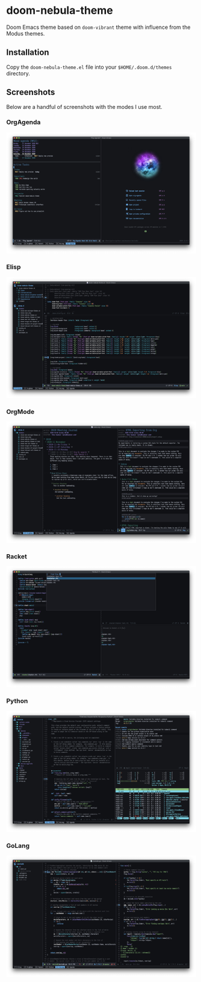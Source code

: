 # doom-nebula-theme
Doom Emacs theme based on `doom-vibrant` theme with influence from the Modus themes.

## Installation
Copy the `doom-nebula-theme.el` file into your `$HOME/.doom.d/themes` directory.

## Screenshots
Below are a handful of screenshots with the modes I use most.

### OrgAgenda
![Agenda](https://github.com/pkazmier/doom-nebula-theme/blob/main/screenshots/agenda.jpg?raw=true)

### Elisp
![Elisp](https://github.com/pkazmier/doom-nebula-theme/blob/main/screenshots/elisp.jpg?raw=true)

### OrgMode
![OrgMode](https://github.com/pkazmier/doom-nebula-theme/blob/main/screenshots/orgmode.jpg?raw=true)

### Racket
![Racket](https://github.com/pkazmier/doom-nebula-theme/blob/main/screenshots/racket.jpg?raw=true)

### Python
![Python](https://github.com/pkazmier/doom-nebula-theme/blob/main/screenshots/python.jpg?raw=true)

### GoLang
![GoLang](https://github.com/pkazmier/doom-nebula-theme/blob/main/screenshots/golang.jpg?raw=true)
